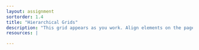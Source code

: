 ```yaml
---
layout: assignment
sortorder: 1.4
title: "Hierarchical Grids"
description: "This grid appears as you work. Align elements on the page relative to each other."
resources: |

---
```

